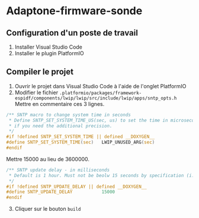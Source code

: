 # Adaptone-firmware-sonde

## Configuration d'un poste de travail
1. Installer Visual Studio Code
2. Installer le plugin PlatformIO

## Compiler le projet
1. Ouvrir le projet dans Visual Studio Code à l'aide de l'onglet PlatformIO
2. Modifier le fichier `.platformio/packages/framework-espidf/components/lwip/lwip/src/include/lwip/apps/sntp_opts.h`
Mettre en commentaire ces 3 lignes.
```c
/** SNTP macro to change system time in seconds
 * Define SNTP_SET_SYSTEM_TIME_US(sec, us) to set the time in microseconds instead of this one
 * if you need the additional precision.
 */
#if !defined SNTP_SET_SYSTEM_TIME || defined __DOXYGEN__
#define SNTP_SET_SYSTEM_TIME(sec)   LWIP_UNUSED_ARG(sec)
#endif
```
Mettre 15000 au lieu de 3600000.
```c
/** SNTP update delay - in milliseconds
 * Default is 1 hour. Must not be beolw 15 seconds by specification (i.e. 15000)
 */
#if !defined SNTP_UPDATE_DELAY || defined __DOXYGEN__
#define SNTP_UPDATE_DELAY           15000
#endif
```
3. Cliquer sur le bouton `build`
